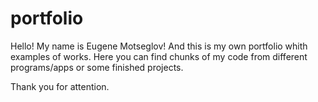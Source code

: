 # portfolio

Hello!
My name is Eugene Motseglov! 
And this is my own portfolio whith examples of works. 
Here you can find chunks of my code from different programs/apps or some finished projects.

Thank you for attention.
